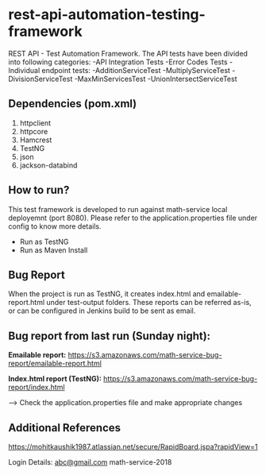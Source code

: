 # rest-api-automation-testing-framework
REST API - Test Automation Framework. The API tests have been divided into following categories:
	-API Integration Tests
	-Error Codes Tests
	-Individual endpoint tests:
		-AdditionServiceTest
		-MultiplyServiceTest
		-DivisionServiceTest
		-MaxMinServicesTest
		-UnionIntersectServiceTest

## Dependencies (pom.xml)

1. httpclient
2. httpcore
3. Hamcrest
4. TestNG
5. json
6. jackson-databind


## How to run?

This test framework is developed to run against math-service local deployemnt (port 8080). Please refer to the application.properties file under config to know more details.

 - Run as TestNG
 - Run as Maven Install
 
## Bug Report

When the project is run as TestNG, it creates index.html and emailable-report.html under test-output folders. These reports can be referred as-is, or can be configured in Jenkins build to be sent as email.


## Bug report from last run (Sunday night):
**Emailable report:** https://s3.amazonaws.com/math-service-bug-report/emailable-report.html

**Index.html report (TestNG):** https://s3.amazonaws.com/math-service-bug-report/index.html




--> Check the application.properties file and make appropriate changes

## Additional References ##
https://mohitkaushik1987.atlassian.net/secure/RapidBoard.jspa?rapidView=1

Login Details:
abc@gmail.com
math-service-2018

